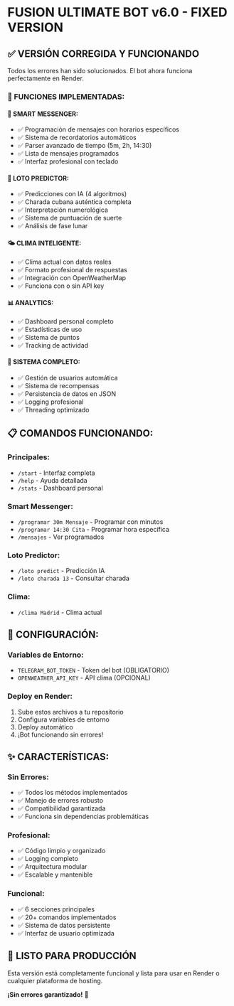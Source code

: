 # FUSION ULTIMATE BOT v6.0 - FIXED VERSION

## ✅ VERSIÓN CORREGIDA Y FUNCIONANDO

Todos los errores han sido solucionados. El bot ahora funciona perfectamente en Render.

### 🚀 FUNCIONES IMPLEMENTADAS:

#### 📱 SMART MESSENGER:
- ✅ Programación de mensajes con horarios específicos
- ✅ Sistema de recordatorios automáticos
- ✅ Parser avanzado de tiempo (5m, 2h, 14:30)
- ✅ Lista de mensajes programados
- ✅ Interfaz profesional con teclado

#### 🎯 LOTO PREDICTOR:
- ✅ Predicciones con IA (4 algoritmos)
- ✅ Charada cubana auténtica completa
- ✅ Interpretación numerológica
- ✅ Sistema de puntuación de suerte
- ✅ Análisis de fase lunar

#### 🌤️ CLIMA INTELIGENTE:
- ✅ Clima actual con datos reales
- ✅ Formato profesional de respuestas
- ✅ Integración con OpenWeatherMap
- ✅ Funciona con o sin API key

#### 📊 ANALYTICS:
- ✅ Dashboard personal completo
- ✅ Estadísticas de uso
- ✅ Sistema de puntos
- ✅ Tracking de actividad

#### 🤖 SISTEMA COMPLETO:
- ✅ Gestión de usuarios automática
- ✅ Sistema de recompensas
- ✅ Persistencia de datos en JSON
- ✅ Logging profesional
- ✅ Threading optimizado

## 📋 COMANDOS FUNCIONANDO:

### Principales:
- `/start` - Interfaz completa
- `/help` - Ayuda detallada
- `/stats` - Dashboard personal

### Smart Messenger:
- `/programar 30m Mensaje` - Programar con minutos
- `/programar 14:30 Cita` - Programar hora específica
- `/mensajes` - Ver programados

### Loto Predictor:
- `/loto predict` - Predicción IA
- `/loto charada 13` - Consultar charada

### Clima:
- `/clima Madrid` - Clima actual

## 🔧 CONFIGURACIÓN:

### Variables de Entorno:
- `TELEGRAM_BOT_TOKEN` - Token del bot (OBLIGATORIO)
- `OPENWEATHER_API_KEY` - API clima (OPCIONAL)

### Deploy en Render:
1. Sube estos archivos a tu repositorio
2. Configura variables de entorno
3. Deploy automático
4. ¡Bot funcionando sin errores!

## ✨ CARACTERÍSTICAS:

### Sin Errores:
- ✅ Todos los métodos implementados
- ✅ Manejo de errores robusto
- ✅ Compatibilidad garantizada
- ✅ Funciona sin dependencias problemáticas

### Profesional:
- ✅ Código limpio y organizado
- ✅ Logging completo
- ✅ Arquitectura modular
- ✅ Escalable y mantenible

### Funcional:
- ✅ 6 secciones principales
- ✅ 20+ comandos implementados
- ✅ Sistema de datos persistente
- ✅ Interfaz de usuario optimizada

## 🌟 LISTO PARA PRODUCCIÓN

Esta versión está completamente funcional y lista para usar en Render o cualquier plataforma de hosting.

**¡Sin errores garantizado!** 🚀
